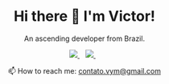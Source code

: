 <h1 align='center'>
  Hi there 👋 I'm Victor!
</h1>

<p align='center'>
  An ascending developer from Brazil.
</p>

<p align='center'>
  <a href="https://www.linkedin.com/in/vymartinez/" alt="Linkedin">
    <img src="https://img.shields.io/badge/linkedin-%230077B5.svg?&style=for-the-badge&logo=linkedin&logoColor=white"/>
  </a>&nbsp;&nbsp;
  <a href="https://www.instagram.com/vymartinezz" alt="Instagram">
  <img src="https://img.shields.io/badge/-Instagram-DF0174?style=flat-square&labelColor=DF0174&logo=instagram&logoColor=white"/>
  </a>&nbsp;&nbsp;
</p>

<p align='center'>
  📫 How to reach me: <a href='mailto:contato.vym@gmail.com'>contato.vym@gmail.com</a>
</p>


